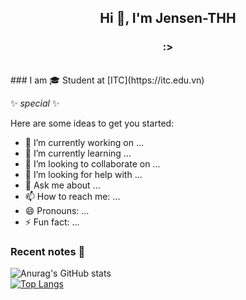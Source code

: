 <h2 align="center">Hi 👋, I'm Jensen-THH</h2>
<h3 align="center">:></h3>

<br />
### I am 🎓 Student  at [ITC](https://itc.edu.vn)

✨ _special_ ✨ 

Here are some ideas to get you started:
- 🔭 I’m currently working on ...
- 🌱 I’m currently learning ...
- 👯 I’m looking to collaborate on ...
- 🤔 I’m looking for help with ...
- 💬 Ask me about ...
- 📫 How to reach me: ...
- 😄 Pronouns: ...
- ⚡ Fun fact: ...
### Recent notes 📝

![Anurag's GitHub stats](https://github-readme-stats.vercel.app/api?username=jensen-thh&show_icons=true&count_private=true&theme=gruvbox)
<br>
[![Top Langs](https://github-readme-stats.vercel.app/api/top-langs/?username=jensen-thh&layout=compact)](https://github.com/anuraghazra/github-readme-stats)





